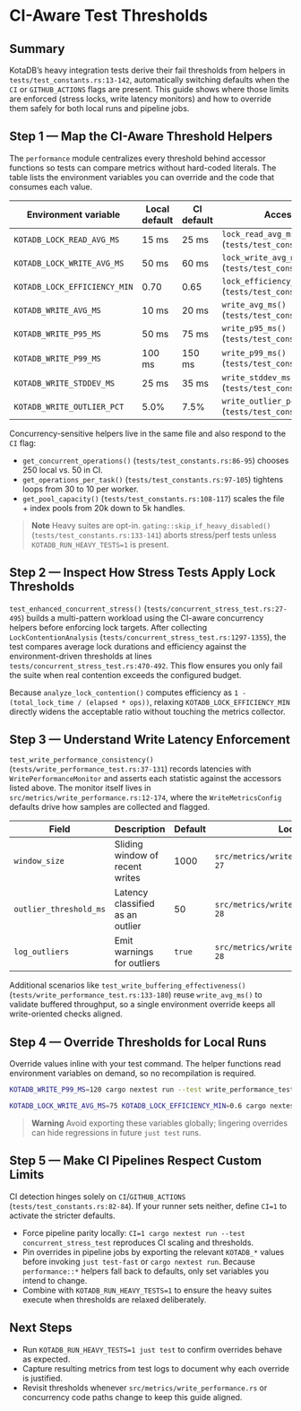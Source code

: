 # CI-Aware Test Thresholds

## Summary
KotaDB’s heavy integration tests derive their fail thresholds from helpers in `tests/test_constants.rs:13-142`, automatically switching defaults when the `CI` or `GITHUB_ACTIONS` flags are present. This guide shows where those limits are enforced (stress locks, write latency monitors) and how to override them safely for both local runs and pipeline jobs.

## Step 1 — Map the CI-Aware Threshold Helpers
The `performance` module centralizes every threshold behind accessor functions so tests can compare metrics without hard-coded literals. The table lists the environment variables you can override and the code that consumes each value.

| Environment variable | Local default | CI default | Accessor | Consuming code |
| --- | --- | --- | --- | --- |
| `KOTADB_LOCK_READ_AVG_MS` | 15 ms | 25 ms | `lock_read_avg_ms()` (`tests/test_constants.rs:37`) | `tests/concurrent_stress_test.rs:470` |
| `KOTADB_LOCK_WRITE_AVG_MS` | 50 ms | 60 ms | `lock_write_avg_ms()` (`tests/test_constants.rs:43`) | `tests/concurrent_stress_test.rs:480` |
| `KOTADB_LOCK_EFFICIENCY_MIN` | 0.70 | 0.65 | `lock_efficiency_min()` (`tests/test_constants.rs:48`) | `tests/concurrent_stress_test.rs:487` |
| `KOTADB_WRITE_AVG_MS` | 10 ms | 20 ms | `write_avg_ms()` (`tests/test_constants.rs:55`) | `tests/write_performance_test.rs:170` |
| `KOTADB_WRITE_P95_MS` | 50 ms | 75 ms | `write_p95_ms()` (`tests/test_constants.rs:59`) | `tests/write_performance_test.rs:102` |
| `KOTADB_WRITE_P99_MS` | 100 ms | 150 ms | `write_p99_ms()` (`tests/test_constants.rs:63`) | `tests/write_performance_test.rs:109` |
| `KOTADB_WRITE_STDDEV_MS` | 25 ms | 35 ms | `write_stddev_ms()` (`tests/test_constants.rs:67`) | `tests/write_performance_test.rs:115` |
| `KOTADB_WRITE_OUTLIER_PCT` | 5.0% | 7.5% | `write_outlier_pct()` (`tests/test_constants.rs:71`) | `tests/write_performance_test.rs:122` |

Concurrency-sensitive helpers live in the same file and also respond to the `CI` flag:

- `get_concurrent_operations()` (`tests/test_constants.rs:86-95`) chooses 250 local vs. 50 in CI.
- `get_operations_per_task()` (`tests/test_constants.rs:97-105`) tightens loops from 30 to 10 per worker.
- `get_pool_capacity()` (`tests/test_constants.rs:108-117`) scales the file + index pools from 20k down to 5k handles.

> **Note** Heavy suites are opt-in. `gating::skip_if_heavy_disabled()` (`tests/test_constants.rs:133-141`) aborts stress/perf tests unless `KOTADB_RUN_HEAVY_TESTS=1` is present.

## Step 2 — Inspect How Stress Tests Apply Lock Thresholds
`test_enhanced_concurrent_stress()` (`tests/concurrent_stress_test.rs:27-495`) builds a multi-pattern workload using the CI-aware concurrency helpers before enforcing lock targets. After collecting `LockContentionAnalysis` (`tests/concurrent_stress_test.rs:1297-1355`), the test compares average lock durations and efficiency against the environment-driven thresholds at lines `tests/concurrent_stress_test.rs:470-492`. This flow ensures you only fail the suite when real contention exceeds the configured budget.

Because `analyze_lock_contention()` computes efficiency as `1 - (total_lock_time / (elapsed * ops))`, relaxing `KOTADB_LOCK_EFFICIENCY_MIN` directly widens the acceptable ratio without touching the metrics collector.

## Step 3 — Understand Write Latency Enforcement
`test_write_performance_consistency()` (`tests/write_performance_test.rs:37-131`) records latencies with `WritePerformanceMonitor` and asserts each statistic against the accessors listed above. The monitor itself lives in `src/metrics/write_performance.rs:12-174`, where the `WriteMetricsConfig` defaults drive how samples are collected and flagged.

| Field | Description | Default | Location |
| --- | --- | --- | --- |
| `window_size` | Sliding window of recent writes | 1000 | `src/metrics/write_performance.rs:24-27` |
| `outlier_threshold_ms` | Latency classified as an outlier | 50 | `src/metrics/write_performance.rs:24-28` |
| `log_outliers` | Emit warnings for outliers | `true` | `src/metrics/write_performance.rs:24-28` |

Additional scenarios like `test_write_buffering_effectiveness()` (`tests/write_performance_test.rs:133-180`) reuse `write_avg_ms()` to validate buffered throughput, so a single environment override keeps all write-oriented checks aligned.

## Step 4 — Override Thresholds for Local Runs
Override values inline with your test command. The helper functions read environment variables on demand, so no recompilation is required.

```bash
KOTADB_WRITE_P99_MS=120 cargo nextest run --test write_performance_test
```

```bash
KOTADB_LOCK_WRITE_AVG_MS=75 KOTADB_LOCK_EFFICIENCY_MIN=0.6 cargo nextest run --test concurrent_stress_test
```

> **Warning** Avoid exporting these variables globally; lingering overrides can hide regressions in future `just test` runs.

## Step 5 — Make CI Pipelines Respect Custom Limits
CI detection hinges solely on `CI`/`GITHUB_ACTIONS` (`tests/test_constants.rs:82-84`). If your runner sets neither, define `CI=1` to activate the stricter defaults.

- Force pipeline parity locally: `CI=1 cargo nextest run --test concurrent_stress_test` reproduces CI scaling and thresholds.
- Pin overrides in pipeline jobs by exporting the relevant `KOTADB_*` values before invoking `just test-fast` or `cargo nextest run`. Because `performance::*` helpers fall back to defaults, only set variables you intend to change.
- Combine with `KOTADB_RUN_HEAVY_TESTS=1` to ensure the heavy suites execute when thresholds are relaxed deliberately.

## Next Steps
- Run `KOTADB_RUN_HEAVY_TESTS=1 just test` to confirm overrides behave as expected.
- Capture resulting metrics from test logs to document why each override is justified.
- Revisit thresholds whenever `src/metrics/write_performance.rs` or concurrency code paths change to keep this guide aligned.
